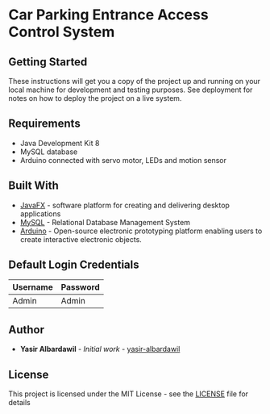 # Car Parking Entrance Access Control System

## Getting Started

These instructions will get you a copy of the project up and running on your local machine for development and testing purposes. See deployment for notes on how to deploy the project on a live system.

## Requirements

* Java Development Kit 8
* MySQL database
* Arduino connected with servo motor, LEDs and motion sensor


## Built With

* [JavaFX]() - software platform for creating and delivering desktop applications
* [MySQL](https://www.mysql.com/) - Relational Database Management System
* [Arduino](https://www.arduino.cc/) - Open-source electronic prototyping platform enabling users to create interactive electronic objects.

## Default Login Credentials
| Username  | Password |
| ------------- | ------------- |
| Admin | Admin |

## Author

* **Yasir Albardawil** - *Initial work* - [yasir-albardawil](https://github.com/yasir-albardawil)


## License

This project is licensed under the MIT License - see the [LICENSE](LICENSE) file for details


